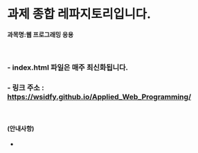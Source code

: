 # 과제 종합 레파지토리입니다.
<p><b>과목명:웹 프로그래밍 응용</b></p>
<br>

### - index.html 파일은 매주 최신화됩니다.
### - 링크 주소 :  https://wsidfy.github.io/Applied_Web_Programming/
<br>

#### (안내사항)
- 

